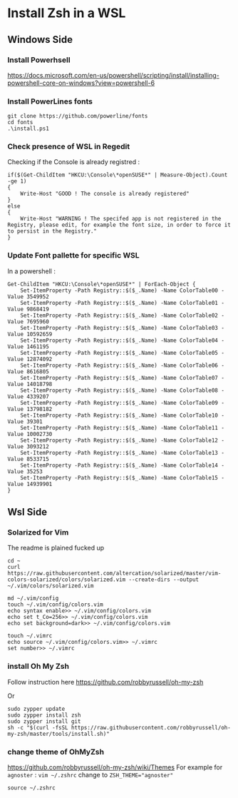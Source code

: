 # Install Zsh in a WSL

## Windows Side

### Install Powerhsell

https://docs.microsoft.com/en-us/powershell/scripting/install/installing-powershell-core-on-windows?view=powershell-6

### Install PowerLines fonts

```
git clone https://github.com/powerline/fonts
cd fonts
.\install.ps1
```

### Check presence of WSL in Regedit

Checking if the Console is already registred :
```
if($(Get-ChildItem "HKCU:\Console\*openSUSE*" | Measure-Object).Count -ge 1) 
{
    Write-Host "GOOD ! The console is already registered"
}
else
{
    Write-Host "WARNING ! The specifed app is not registered in the Registry, please edit, for example the font size, in order to force it to persist in the Registry."
}
```

### Update Font pallette for specific WSL

In a powershell :

```
Get-ChildItem "HKCU:\Console\*openSUSE*" | ForEach-Object {
    Set-ItemProperty -Path Registry::$($_.Name) -Name ColorTable00 -Value 3549952
    Set-ItemProperty -Path Registry::$($_.Name) -Name ColorTable01 -Value 9868419
    Set-ItemProperty -Path Registry::$($_.Name) -Name ColorTable02 -Value 7695960
    Set-ItemProperty -Path Registry::$($_.Name) -Name ColorTable03 -Value 10592659
    Set-ItemProperty -Path Registry::$($_.Name) -Name ColorTable04 -Value 1461195
    Set-ItemProperty -Path Registry::$($_.Name) -Name ColorTable05 -Value 12874092
    Set-ItemProperty -Path Registry::$($_.Name) -Name ColorTable06 -Value 8616805
    Set-ItemProperty -Path Registry::$($_.Name) -Name ColorTable07 -Value 14018798
    Set-ItemProperty -Path Registry::$($_.Name) -Name ColorTable08 -Value 4339207
    Set-ItemProperty -Path Registry::$($_.Name) -Name ColorTable09 -Value 13798182
    Set-ItemProperty -Path Registry::$($_.Name) -Name ColorTable10 -Value 39301
    Set-ItemProperty -Path Registry::$($_.Name) -Name ColorTable11 -Value 10002730
    Set-ItemProperty -Path Registry::$($_.Name) -Name ColorTable12 -Value 3093212
    Set-ItemProperty -Path Registry::$($_.Name) -Name ColorTable13 -Value 8533715
    Set-ItemProperty -Path Registry::$($_.Name) -Name ColorTable14 -Value 35253
    Set-ItemProperty -Path Registry::$($_.Name) -Name ColorTable15 -Value 14939901
}
```

## Wsl Side

### Solarized for Vim
The readme is plained fucked up

```
cd ~
curl https://raw.githubusercontent.com/altercation/solarized/master/vim-colors-solarized/colors/solarized.vim --create-dirs --output ~/.vim/colors/solarized.vim

md ~/.vim/config
touch ~/.vim/config/colors.vim
echo syntax enable>> ~/.vim/config/colors.vim
echo set t_Co=256>> ~/.vim/config/colors.vim
echo set background=dark>> ~/.vim/config/colors.vim

touch ~/.vimrc
echo source ~/.vim/config/colors.vim>> ~/.vimrc
set number>> ~/.vimrc
```

### install Oh My Zsh

Follow instruction here 
https://github.com/robbyrussell/oh-my-zsh

Or 
```
sudo zypper update
sudo zypper install zsh
sudo zypper install git
sh -c "$(curl -fsSL https://raw.githubusercontent.com/robbyrussell/oh-my-zsh/master/tools/install.sh)"

```

### change theme of OhMyZsh

https://github.com/robbyrussell/oh-my-zsh/wiki/Themes
For example for `agnoster` :
`vim ~/.zshrc`
change to `ZSH_THEME="agnoster"`

`source ~/.zshrc`
